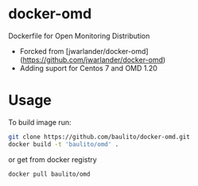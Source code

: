 docker-omd
==========

Dockerfile for Open Monitoring Distribution

- Forcked from [jwarlander/docker-omd] (https://github.com/jwarlander/docker-omd)
- Adding suport for Centos 7 and OMD 1.20

Usage
=====

To build image run:

```bash
git clone https://github.com/baulito/docker-omd.git
docker build -t 'baulito/omd' .
```

or get from docker registry

`docker pull baulito/omd`
